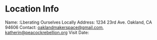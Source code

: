 Location Info
=============

Name: :Lberating Ourselves Locally
Address: 1234 23rd Ave. Oakland, CA 94606
Contact: oaklandmakerspace@gmail.com, katherin@peacockrebellion.org
Visit Date: